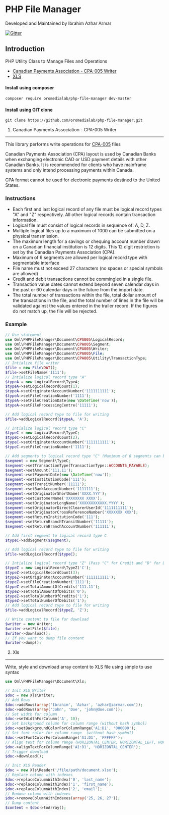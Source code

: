 PHP File Manager
=============
Developed and Maintained by Ibrahim Azhar Armar

[![Gitter](https://badges.gitter.im/oromedialab/php-file-manager.svg)](https://gitter.im/oromedialab/php-file-manager?utm_source=badge&utm_medium=badge&utm_campaign=pr-badge)

Introduction
------------
PHP Utility Class to Manage Files and Operations
* [Canadian Payments Association - CPA-005 Writer](https://github.com/oromedialab/php-file-manager#1-canadian-payments-association---cpa-005-writer)
* [XLS](https://github.com/oromedialab/php-file-manager#2-xls)

#### Install using composer
```
composer require oromedialab/php-file-manager dev-master
```

#### Install using GIT clone
```
git clone https://github.com/oromedialab/php-file-manager.git
```

1. Canadian Payments Association - CPA-005 Writer
-------------
This library performs write operations for [CPA-005](https://www.cdnpay.ca/imis15/pdf/pdfs_rules/standard_005.pdf) files

Canadian Payments Association (CPA) layout is used by Canadian Banks when exchanging electronic CAD or USD payment details with other Canadian Banks. It is recommended for clients who have mainframe systems and only intend processing payments within Canada.  

CPA format cannot be used for electronic payments destined to the United States.  

### Instructions
* Each first and last logical record of any file must be logical record types "A" and "Z" respectively. All other logical records contain transaction information. 
* Logical file must consist of logical records in sequence of: A, D, Z.
* Multiple logical files up to a maximum of 1000 can be submitted on a physical transmission.
* The maximum length for a savings or chequing account number drawn on a Canadian financial institution is 12 digits. This 12 digit restriction is set by the Canadian Payments Association (CPA).
* Maximum of 6 segments are allowed per logical record type with segmentable interface
* File name must not exceed 27 characters (no spaces or special symbols are allowed)
* Credit and debit transactions cannot be commingled in a single file.
* Transaction value dates cannot extend beyond seven calendar days in the past or 60 calendar days in the future from the import date.
* The total number of transactions within the file, total dollar amount of the transactions in the file, and the total number of lines in the file will be validated against the values entered in the trailer record. If the figures do not match up, the file will be rejected.

### Example
```php
// Use statement
use Oml\PHPFileManager\Document\CPA005\LogicalRecord;
use Oml\PHPFileManager\Document\CPA005\Segment;
use Oml\PHPFileManager\Document\CPA005\Writer;
use Oml\PHPFileManager\Document\CPA005\File;
use Oml\PHPFileManager\Document\CPA005\Utility\TransactionType;
// Intialize file writer
$file = new File\DAT();
$file->setFileName('1111');
// Intialize logical record type "A"
$typeA = new LogicalRecord\TypeA;
$typeA->setLogicalRecordCount(1);
$typeA->setOriginatorAccountNumber('1111111111');
$typeA->setFileCreationNumber('1111');
$typeA->setFileCreationDate(new \DateTime('now'));
$typeA->setFileProcessingCentre('11111');

// Add logical record type to file for writing
$file->addLogicalRecord($typeA, 'A');

// Intialize logical record type "C"
$typeC = new LogicalRecord\TypeC;
$typeC->setLogicalRecordCount(2);
$typeC->setOriginatorAccountNumber('1111111111');
$typeC->setFileCreationNumber('1111');

// Add segments to logical record type "C" (Maximum of 6 segments can be added to each of segmentable logical record)
$segment = new Segment\TypeC;
$segment->setTransactionType(TransactionType::ACCOUNTS_PAYABLE);
$segment->setAmount('111.11');
$segment->setPaymentDate(new \DateTime('now'));
$segment->setInstitutionCode('111');
$segment->setTransitNumber('11111');
$segment->setBankAccountNumber('1111111');
$segment->setOriginatorShortName('XXXX.YYY');
$segment->setCustomerName('XXXXXXXX XXXX');
$segment->setOriginatorLongName('XXXXXXXXXXXX.YYYY');
$segment->setOriginatorDirectClearerUserId('1111111111');
$segment->setOriginatorCrossReferenceNumber('XXXXXXX XXX');
$segment->setReturnInstitutionCode('111');
$segment->setReturnBranchTransitNumber('11111');
$segment->setReturnBranchAccountNumber('111111');

// Add first segment to logical record type C
$typeC->addSegment($segment);

// Add logical record type to file for writing
$file->addLogicalRecord($typeC);

// Intialize logical record type "Z" (Pass "C" for Credit and "D" for Debit in the constructor)
$typeZ = new LogicalRecord\TypeZ('C');
$typeZ->setLogicalRecordCount(3);
$typeZ->setOriginatorAccountNumber('1111111111');
$typeZ->setFileCreationNumber('1111');
$typeZ->setTotalAmountOfCredits('111.11');
$typeZ->setTotalAmountOfDebits('0');
$typeZ->setTotalNumberOfCredits('1');
$typeZ->setTotalNumberOfDebits('1');
// Add logical record type to file for writing
$file->addLogicalRecord($typeZ, 'Z');

// Write content to file for download
$writer = new Writer;
$writer->setFile($file);
$writer->download();
// If you want to dump file content
$writer->dump();
```

2. Xls
-------------
Write, style and download array content to XLS file using simple to use syntax

```php
use Oml\PHPFileManager\Document\Xls;

// Init XLS Writer
$doc = new Xls\Writer;
// Add Rows
$doc->addRows(array('Ibrahim', 'Azhar', 'azhar@iarmar.com'));
$doc->addRows(array('John', 'Doe', 'john@doe.com'));
// Set width for column
$doc->setWidthForColumn('A', 10);
// Set background column for column range (without hash symbol)
$doc->setBackgroundColorForColumnRange('A1:D1', '000000');
// Set font color for column range  (without hash symbol)
$doc->setFontColorForColumnRange('A1:D1', 'FFFFFF');
// Align text for column range (HORIZONTAL_CENTER, HORIZONTAL_LEFT, HORIZONTAL_RIGHT)
$doc->alignTextForColumnRange('A1:D1', 'HORIZONTAL_CENTER');
// Trigger download
$doc->download();

// Init XLS Reader
$doc = new Xls\Reader('/file/path/document.xlsx');
// Replace column with indexes
$doc->replaceColumnWithIndex('0', 'last_name');
$doc->replaceColumnWithIndex('1', 'first_name');
$doc->replaceColumnWithIndex('2', 'email');
// Remove column with indexes
$doc->removeColumnWithIndexes(array('25, 26, 27'));
// Dump content
$content = $doc->toArray();
```
